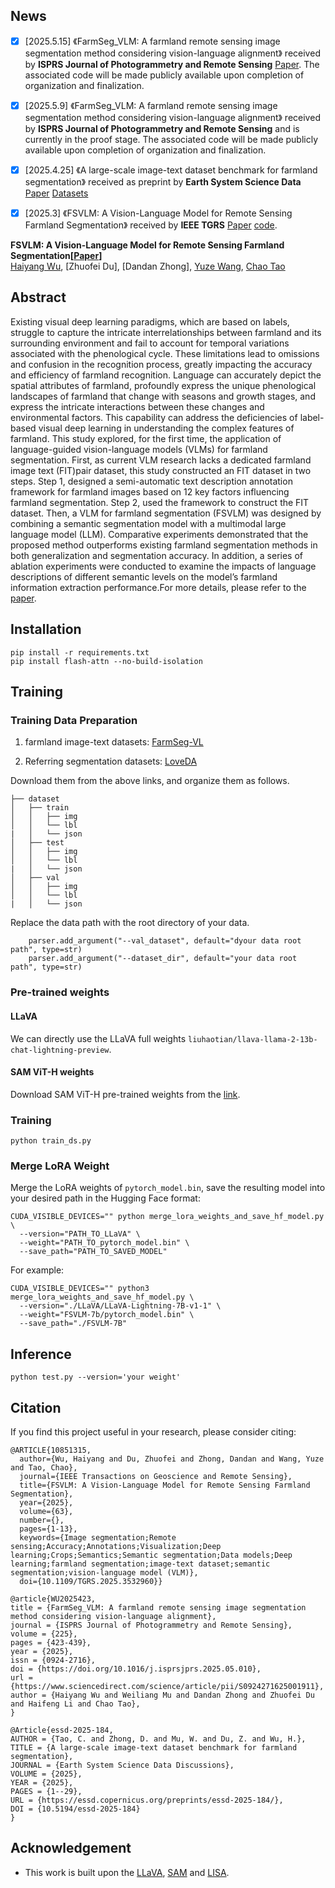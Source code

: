 ## News
- [x] [2025.5.15] 《FarmSeg_VLM: A farmland remote sensing image segmentation method considering vision-language alignment》 received by **ISPRS Journal of Photogrammetry and Remote Sensing** [Paper](https://doi.org/10.1016/j.isprsjprs.2025.05.010). The associated code will be made publicly available upon completion of organization and finalization.
- [x] [2025.5.9] 《FarmSeg_VLM: A farmland remote sensing image segmentation method considering vision-language alignment》 received by **ISPRS Journal of Photogrammetry and Remote Sensing** and is currently in the proof stage. The associated code will be made publicly available upon completion of organization and finalization.
- [x] [2025.4.25] 《A large-scale image-text dataset benchmark for farmland segmentation》 received as preprint by **Earth System Science Data** [Paper](https://essd.copernicus.org/preprints/essd-2025-184/essd-2025-184.pdf) [Datasets](https://doi.org/10.5281/zenodo.15099885)
- [x] [2025.3] 《FSVLM: A Vision-Language Model for Remote Sensing Farmland Segmentation》 received by **IEEE TGRS** [Paper](https://ieeexplore.ieee.org/stamp/stamp.jsp?tp=&arnumber=10851315) [code](https://github.com/WithoutOcean/FSVLM-A-Vision-Language-Model-for-Remote-Sensing-Farmland-Segmentation).


**FSVLM: A Vision-Language Model for Remote Sensing Farmland Segmentation[[Paper](https://ieeexplore.ieee.org/document/10851315)]** <br />
[Haiyang Wu](https://scholar.google.com/citations?user=VzEne7oAAAAJ&hl=zh-CN),
[Zhuofei Du],
[Dandan Zhong],
[Yuze Wang](https://scholar.google.com/citations?hl=zh-CN&user=XptRvWUAAAAJ),
[Chao Tao](https://scholar.google.com/citations?hl=zh-CN&user=g0Dvu7IAAAAJ)<br />

## Abstract
Existing visual deep learning paradigms, which are based on labels, struggle to capture the intricate interrelationships between farmland and its surrounding environment and fail to account for temporal variations associated with the phenological cycle. These limitations lead to omissions and confusion in the recognition process, greatly impacting the accuracy and efficiency of farmland recognition. Language can accurately depict the spatial attributes of farmland, profoundly express the unique phenological landscapes of farmland that change with seasons and growth stages, and express the intricate interactions between these changes and environmental factors. This capability can address the deficiencies of label-based visual deep learning in understanding the complex features of farmland. This study explored, for the first time, the application of language-guided vision-language models (VLMs) for farmland segmentation. First, as current VLM research lacks a dedicated farmland image text (FIT)pair dataset, this study constructed an FIT dataset in two steps. Step 1, designed a semi-automatic text description annotation framework for farmland images based on 12 key factors influencing farmland segmentation. Step 2, used the framework to construct the FIT dataset. Then, a VLM for farmland segmentation (FSVLM) was designed by combining a semantic segmentation model with a multimodal large language model (LLM). Comparative experiments demonstrated that the proposed method outperforms existing farmland segmentation methods in both generalization and segmentation accuracy. In addition, a series of ablation experiments were conducted to examine the impacts of language descriptions of different semantic levels on the model’s farmland information extraction performance.For more details, please refer to the [paper](https://ieeexplore.ieee.org/document/10851315).


## Installation
```
pip install -r requirements.txt
pip install flash-attn --no-build-isolation
```

## Training
### Training Data Preparation

1. farmland image-text datasets: [FarmSeg-VL](https://doi.org/10.5281/zenodo.15099885)

2. Referring segmentation datasets: [LoveDA](https://github.com/Junjue-Wang/LoveDA?tab=readme-ov-file)

Download them from the above links, and organize them as follows.
```
├── dataset
│   ├── train
│   │   ├── img
│   │   └── lbl
|   │   └── json 
│   ├── test
│   │   ├── img
│   │   └── lbl
|   │   └── json 
│   ├── val
│   │   ├── img
│   │   └── lbl
|   │   └── json 
```

Replace the data path with the root directory of your data.
```
    parser.add_argument("--val_dataset", default="dyour data root path", type=str)
    parser.add_argument("--dataset_dir", default="your data root path", type=str)
```

### Pre-trained weights

#### LLaVA
We can directly use the LLaVA full weights `liuhaotian/llava-llama-2-13b-chat-lightning-preview`.

#### SAM ViT-H weights
Download SAM ViT-H pre-trained weights from the [link](https://dl.fbaipublicfiles.com/segment_anything/sam_vit_h_4b8939.pth).

### Training
```
python train_ds.py 
```


### Merge LoRA Weight
Merge the LoRA weights of `pytorch_model.bin`, save the resulting model into your desired path in the Hugging Face format:
```
CUDA_VISIBLE_DEVICES="" python merge_lora_weights_and_save_hf_model.py \
  --version="PATH_TO_LLaVA" \
  --weight="PATH_TO_pytorch_model.bin" \
  --save_path="PATH_TO_SAVED_MODEL"
```

For example:
```
CUDA_VISIBLE_DEVICES="" python3 merge_lora_weights_and_save_hf_model.py \
  --version="./LLaVA/LLaVA-Lightning-7B-v1-1" \
  --weight="FSVLM-7b/pytorch_model.bin" \
  --save_path="./FSVLM-7B"
```

## Inference 
```
python test.py --version='your weight'
```

## Citation 
If you find this project useful in your research, please consider citing:

```
@ARTICLE{10851315,
  author={Wu, Haiyang and Du, Zhuofei and Zhong, Dandan and Wang, Yuze and Tao, Chao},
  journal={IEEE Transactions on Geoscience and Remote Sensing}, 
  title={FSVLM: A Vision-Language Model for Remote Sensing Farmland Segmentation}, 
  year={2025},
  volume={63},
  number={},
  pages={1-13},
  keywords={Image segmentation;Remote sensing;Accuracy;Annotations;Visualization;Deep learning;Crops;Semantics;Semantic segmentation;Data models;Deep learning;farmland segmentation;image-text dataset;semantic segmentation;vision-language model (VLM)},
  doi={10.1109/TGRS.2025.3532960}}

@article{WU2025423,
title = {FarmSeg_VLM: A farmland remote sensing image segmentation method considering vision-language alignment},
journal = {ISPRS Journal of Photogrammetry and Remote Sensing},
volume = {225},
pages = {423-439},
year = {2025},
issn = {0924-2716},
doi = {https://doi.org/10.1016/j.isprsjprs.2025.05.010},
url = {https://www.sciencedirect.com/science/article/pii/S0924271625001911},
author = {Haiyang Wu and Weiliang Mu and Dandan Zhong and Zhuofei Du and Haifeng Li and Chao Tao},
}

@Article{essd-2025-184,
AUTHOR = {Tao, C. and Zhong, D. and Mu, W. and Du, Z. and Wu, H.},
TITLE = {A large-scale image-text dataset benchmark for farmland segmentation},
JOURNAL = {Earth System Science Data Discussions},
VOLUME = {2025},
YEAR = {2025},
PAGES = {1--29},
URL = {https://essd.copernicus.org/preprints/essd-2025-184/},
DOI = {10.5194/essd-2025-184}
}
```

## Acknowledgement
-  This work is built upon the [LLaVA](https://github.com/haotian-liu/LLaVA), [SAM](https://github.com/facebookresearch/segment-anything) and [LISA](https://github.com/dvlab-research/LISA). 
